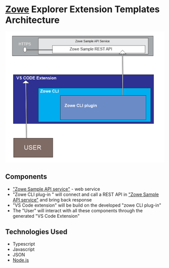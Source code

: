 # [Zowe](https://www.zowe.org/) Explorer Extension Templates Architecture

![alt text](Project_Architecture.png)

## Components

  * ["Zowe Sample API service"](https://github.com/zowe/sample-spring-boot-api-service/blob/master/zowe-rest-api-sample-spring/README.md)  - web service
  * "Zowe CLI plug-in " will connect and call a REST API in ["Zowe Sample API service"](https://github.com/zowe/sample-spring-boot-api-service/blob/master/zowe-rest-api-sample-spring/README.md) and bring back response 
  * "VS Code extension" will be build on the developed "zowe CLI plug-in"
  * The "User" will interact with all these components through the generated "VS Code Extension"

## Technologies Used

* Typescript
* Javascript
* JSON
* [Node.js](https://nodejs.org)
